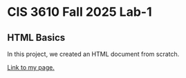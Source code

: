 # CIS 3610 Fall 2025 Lab-1
## HTML Basics

In this project, we created an HTML document from scratch.

[Link to my page.](https://kevinn-gonzales.github.io/fall-2025-lab-1/)
